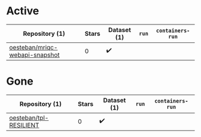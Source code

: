 # Active
| Repository (1) | Stars | Dataset (1) | `run` | `containers-run` |
| --- | --- | --- | --- | --- |
| [oesteban/mriqc-webapi-snapshot](https://github.com/oesteban/mriqc-webapi-snapshot) | 0 | :heavy_check_mark: |  |  |

# Gone
| Repository (1) | Stars | Dataset (1) | `run` | `containers-run` |
| --- | --- | --- | --- | --- |
| [oesteban/tpl-RESILIENT](https://github.com/oesteban/tpl-RESILIENT) | 0 | :heavy_check_mark: |  |  |
